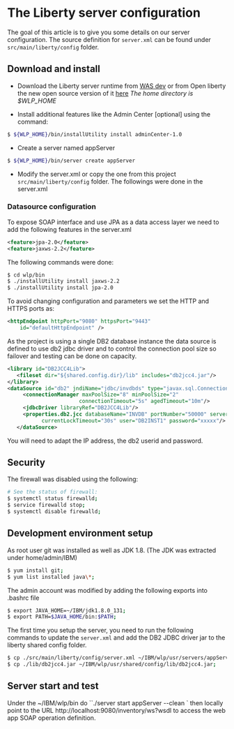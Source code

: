 # The Liberty server configuration
The goal of this article is to give you some details on our server configuration. The source definition for `server.xml` can be found under `src/main/liberty/config` folder.

## Download and install
* Download the Liberty server runtime from [WAS dev](https://developer.ibm.com/wasdev/downloads/download-latest-stable-websphere-liberty-runtime/) or from Open liberty the new open source version of it [here](https://www.openliberty.io/downloads/)
*The home directory is $WLP_HOME*

* Install additional features like the Admin Center [optional] using the command:
```bash
$ ${WLP_HOME}/bin/installUtility install adminCenter-1.0
```

* Create a server named appServer
```bash
$ ${WLP_HOME}/bin/server create appServer
```
* Modify the server.xml or copy the one from this project `src/main/liberty/config` folder.
The followings were done in the server.xml
### Datasource configuration

To expose SOAP interface and use JPA as a data access layer we need to add the following features in the server.xml
```xml
<feature>jpa-2.0</feature>
<feature>jaxws-2.2</feature>
```

The following commands were done:
```bash
$ cd wlp/bin
$ ./installUtility install jaxws-2.2
$ ./installUtility install jpa-2.0
```

To avoid changing configuration and parameters we set the HTTP and HTTPS ports as:
```xml
<httpEndpoint httpPort="9080" httpsPort="9443"
    id="defaultHttpEndpoint" />
```

As the project is using a single DB2 database instance the data source is defined to use db2 jdbc driver and to control the connection pool size so failover and testing can be done on capacity.
```xml
<library id="DB2JCC4Lib">
   <fileset dir="${shared.config.dir}/lib" includes="db2jcc4.jar"/>
</library>
<dataSource id="db2" jndiName="jdbc/invdbds" type="javax.sql.ConnectionPoolDataSource">
     <connectionManager maxPoolSize="8" minPoolSize="2"
                       connectionTimeout="5s" agedTimeout="10m"/>
     <jdbcDriver libraryRef="DB2JCC4Lib"/>
     <properties.db2.jcc databaseName="INVDB" portNumber="50000" serverName="172.16.254.23"
           currentLockTimeout="30s" user="DB2INST1" password="xxxxx"/>
   </dataSource>
```
You will need to adapt the IP address, the db2 userid and password.

## Security
The firewall was disabled using the following:
```bash
# See the status of firewall:
$ systemctl status firewalld;
$ service firewalld stop;
$ systemctl disable firewalld;
```

## Development environment setup
As root user git was installed as well as JDK 1.8. (The JDK was extracted under home/admin/IBM)
```bash
$ yum install git;
$ yum list installed java\*;
```

The admin account was modified by adding the following exports into .bashrc file
```bash
$ export JAVA_HOME=~/IBM/jdk1.8.0_131;
$ export PATH=$JAVA_HOME/bin:$PATH;
```

The first time you setup the server, you need to run the following commands to update the `server.xml` and add the DB2 JDBC driver jar to the liberty shared config folder.

```bash
$ cp ./src/main/liberty/config/server.xml ~/IBM/wlp/usr/servers/appServer;
$ cp ./lib/db2jcc4.jar ~/IBM/wlp/usr/shared/config/lib/db2jcc4.jar;
```

## Server start and test
Under the ~/IBM/wlp/bin do ``./server start appServer --clean ` then locally point to the URL http://localhost:9080/inventory/ws?wsdl to access the web app SOAP operation definition.